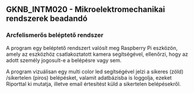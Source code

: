 ## GKNB_INTM020 - Mikroelektromechanikai rendszerek beadandó
### Arcfelismerős beléptető rendszer

A program egy beléptető rendszert valósít meg Raspberry Pi eszközön, amely az eszközhöz csatlakoztatott kamera segítségével, ellenőrzi, hogy az adott személy jogosult-e a belépésre vagy sem.

A program vizuálisan egy multi color led segítségével jelzi a sikeres (zöld) /sikertelen (piros) belépésket, valamit
adatbázisba is loggolja, ezeket Riporttal ki mutatja, illetve email értesítést küld a sikertelen belépésekről. 

